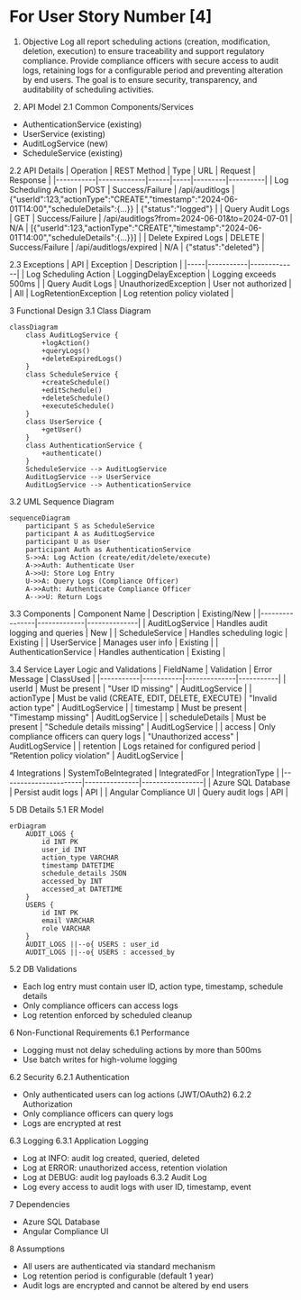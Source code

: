 # For User Story Number [4]

1. Objective
Log all report scheduling actions (creation, modification, deletion, execution) to ensure traceability and support regulatory compliance. Provide compliance officers with secure access to audit logs, retaining logs for a configurable period and preventing alteration by end users. The goal is to ensure security, transparency, and auditability of scheduling activities.

2. API Model
2.1 Common Components/Services
- AuthenticationService (existing)
- UserService (existing)
- AuditLogService (new)
- ScheduleService (existing)

2.2 API Details
| Operation | REST Method | Type | URL | Request | Response |
|-----------|-------------|------|-----|---------|----------|
| Log Scheduling Action | POST | Success/Failure | /api/auditlogs | {"userId":123,"actionType":"CREATE","timestamp":"2024-06-01T14:00","scheduleDetails":{...}} | {"status":"logged"} |
| Query Audit Logs | GET | Success/Failure | /api/auditlogs?from=2024-06-01&to=2024-07-01 | N/A | [{"userId":123,"actionType":"CREATE","timestamp":"2024-06-01T14:00","scheduleDetails":{...}}] |
| Delete Expired Logs | DELETE | Success/Failure | /api/auditlogs/expired | N/A | {"status":"deleted"} |

2.3 Exceptions
| API | Exception | Description |
|-----|-----------|-------------|
| Log Scheduling Action | LoggingDelayException | Logging exceeds 500ms |
| Query Audit Logs | UnauthorizedException | User not authorized |
| All | LogRetentionException | Log retention policy violated |

3 Functional Design
3.1 Class Diagram
```mermaid
classDiagram
    class AuditLogService {
        +logAction()
        +queryLogs()
        +deleteExpiredLogs()
    }
    class ScheduleService {
        +createSchedule()
        +editSchedule()
        +deleteSchedule()
        +executeSchedule()
    }
    class UserService {
        +getUser()
    }
    class AuthenticationService {
        +authenticate()
    }
    ScheduleService --> AuditLogService
    AuditLogService --> UserService
    AuditLogService --> AuthenticationService
```

3.2 UML Sequence Diagram
```mermaid
sequenceDiagram
    participant S as ScheduleService
    participant A as AuditLogService
    participant U as User
    participant Auth as AuthenticationService
    S->>A: Log Action (create/edit/delete/execute)
    A->>Auth: Authenticate User
    A->>U: Store Log Entry
    U->>A: Query Logs (Compliance Officer)
    A->>Auth: Authenticate Compliance Officer
    A-->>U: Return Logs
```

3.3 Components
| Component Name | Description | Existing/New |
|----------------|-------------|--------------|
| AuditLogService | Handles audit logging and queries | New |
| ScheduleService | Handles scheduling logic | Existing |
| UserService | Manages user info | Existing |
| AuthenticationService | Handles authentication | Existing |

3.4 Service Layer Logic and Validations
| FieldName | Validation | Error Message | ClassUsed |
|-----------|-----------|--------------|-----------|
| userId | Must be present | "User ID missing" | AuditLogService |
| actionType | Must be valid (CREATE, EDIT, DELETE, EXECUTE) | "Invalid action type" | AuditLogService |
| timestamp | Must be present | "Timestamp missing" | AuditLogService |
| scheduleDetails | Must be present | "Schedule details missing" | AuditLogService |
| access | Only compliance officers can query logs | "Unauthorized access" | AuditLogService |
| retention | Logs retained for configured period | "Retention policy violation" | AuditLogService |

4 Integrations
| SystemToBeIntegrated | IntegratedFor | IntegrationType |
|----------------------|---------------|-----------------|
| Azure SQL Database | Persist audit logs | API |
| Angular Compliance UI | Query audit logs | API |

5 DB Details
5.1 ER Model
```mermaid
erDiagram
    AUDIT_LOGS {
        id INT PK
        user_id INT
        action_type VARCHAR
        timestamp DATETIME
        schedule_details JSON
        accessed_by INT
        accessed_at DATETIME
    }
    USERS {
        id INT PK
        email VARCHAR
        role VARCHAR
    }
    AUDIT_LOGS ||--o{ USERS : user_id
    AUDIT_LOGS ||--o{ USERS : accessed_by
```

5.2 DB Validations
- Each log entry must contain user ID, action type, timestamp, schedule details
- Only compliance officers can access logs
- Log retention enforced by scheduled cleanup

6 Non-Functional Requirements
6.1 Performance
- Logging must not delay scheduling actions by more than 500ms
- Use batch writes for high-volume logging

6.2 Security
6.2.1 Authentication
- Only authenticated users can log actions (JWT/OAuth2)
6.2.2 Authorization
- Only compliance officers can query logs
- Logs are encrypted at rest

6.3 Logging
6.3.1 Application Logging
- Log at INFO: audit log created, queried, deleted
- Log at ERROR: unauthorized access, retention violation
- Log at DEBUG: audit log payloads
6.3.2 Audit Log
- Log every access to audit logs with user ID, timestamp, event

7 Dependencies
- Azure SQL Database
- Angular Compliance UI

8 Assumptions
- All users are authenticated via standard mechanism
- Log retention period is configurable (default 1 year)
- Audit logs are encrypted and cannot be altered by end users
